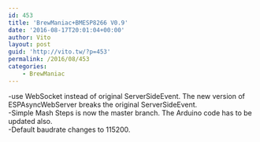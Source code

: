 ```yaml
---
id: 453
title: 'BrewManiac+BMESP8266 V0.9'
date: '2016-08-17T20:01:04+00:00'
author: Vito
layout: post
guid: 'http://vito.tw/?p=453'
permalink: /2016/08/453
categories:
    - BrewManiac
---
```


-use WebSocket instead of original ServerSideEvent. The new version of ESPAsyncWebServer breaks the original ServerSideEvent.  
-Simple Mash Steps is now the master branch. The Arduino code has to be updated also.  
-Default baudrate changes to 115200.
